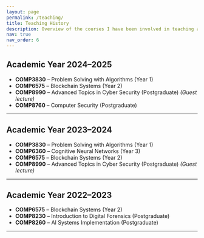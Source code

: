 ```yaml
---
layout: page
permalink: /teaching/
title: Teaching History
description: Overview of the courses I have been involved in teaching at the **University of Kent**, organised by academic year and course level.
nav: true
nav_order: 6
---
```


## Academic Year 2024–2025
- **COMP3830** – Problem Solving with Algorithms (Year 1)
- **COMP6575** – Blockchain Systems (Year 2)
- **COMP8990** – Advanced Topics in Cyber Security (Postgraduate) *(Guest lecture)*
- **COMP8760** – Computer Security (Postgraduate)

---

## Academic Year 2023–2024
- **COMP3830** – Problem Solving with Algorithms (Year 1)
- **COMP6360** – Cognitive Neural Networks (Year 3)
- **COMP6575** – Blockchain Systems (Year 2)
- **COMP8990** – Advanced Topics in Cyber Security (Postgraduate) *(Guest lecture)*

---

## Academic Year 2022–2023
- **COMP6575** – Blockchain Systems (Year 2)
- **COMP8230** – Introduction to Digital Forensics (Postgraduate)
- **COMP8260** – AI Systems Implementation (Postgraduate)

---